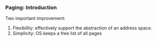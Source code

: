 ### Paging: Introduction

Two important improvement:

1. Flexibility: effectively support the abstraction of an address space.
2. Simplicity: OS keeps a free list of all pages